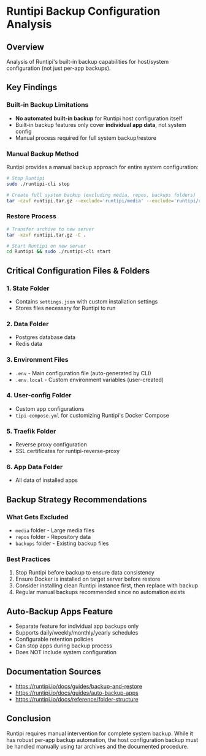 # Runtipi Backup Configuration Analysis

## Overview
Analysis of Runtipi's built-in backup capabilities for host/system configuration (not just per-app backups).

## Key Findings

### Built-in Backup Limitations
- **No automated built-in backup** for Runtipi host configuration itself
- Built-in backup features only cover **individual app data**, not system config
- Manual process required for full system backup/restore

### Manual Backup Method
Runtipi provides a manual backup approach for entire system configuration:

```bash
# Stop Runtipi
sudo ./runtipi-cli stop

# Create full system backup (excluding media, repos, backups folders)
tar -czvf runtipi.tar.gz --exclude='runtipi/media' --exclude='runtipi/repos' --exclude='runtipi/backups' runtipi
```

### Restore Process
```bash
# Transfer archive to new server
tar -xzvf runtipi.tar.gz -C .

# Start Runtipi on new server
cd Runtipi && sudo ./runtipi-cli start
```

## Critical Configuration Files & Folders

### 1. State Folder
- Contains `settings.json` with custom installation settings
- Stores files necessary for Runtipi to run

### 2. Data Folder
- Postgres database data
- Redis data

### 3. Environment Files
- `.env` - Main configuration file (auto-generated by CLI)
- `.env.local` - Custom environment variables (user-created)

### 4. User-config Folder
- Custom app configurations
- `tipi-compose.yml` for customizing Runtipi's Docker Compose

### 5. Traefik Folder
- Reverse proxy configuration
- SSL certificates for runtipi-reverse-proxy

### 6. App Data Folder
- All data of installed apps

## Backup Strategy Recommendations

### What Gets Excluded
- `media` folder - Large media files
- `repos` folder - Repository data
- `backups` folder - Existing backup files

### Best Practices
1. Stop Runtipi before backup to ensure data consistency
2. Ensure Docker is installed on target server before restore
3. Consider installing clean Runtipi instance first, then replace with backup
4. Regular manual backups recommended since no automation exists

## Auto-Backup Apps Feature
- Separate feature for individual app backups only
- Supports daily/weekly/monthly/yearly schedules
- Configurable retention policies
- Can stop apps during backup process
- Does NOT include system configuration

## Documentation Sources
- https://runtipi.io/docs/guides/backup-and-restore
- https://runtipi.io/docs/guides/auto-backup-apps
- https://runtipi.io/docs/reference/folder-structure

## Conclusion
Runtipi requires manual intervention for complete system backup. While it has robust per-app backup automation, the host configuration backup must be handled manually using tar archives and the documented procedure.
